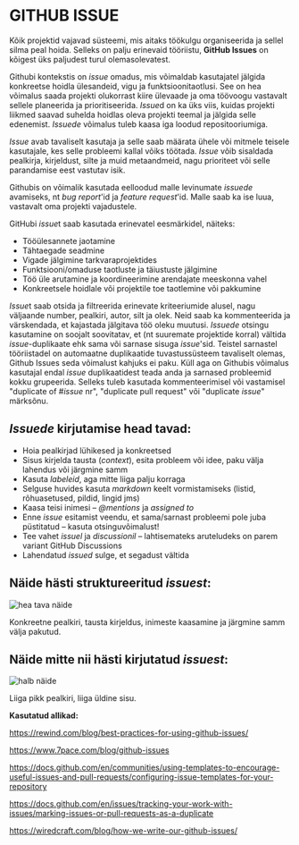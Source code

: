 
# GITHUB ISSUE

Kõik projektid vajavad süsteemi, mis aitaks töökulgu organiseerida ja sellel silma peal hoida. Selleks on palju erinevaid tööriistu, **GitHub Issues** on kõigest üks paljudest turul olemasolevatest. 

Githubi kontekstis on *issue* omadus, mis võimaldab kasutajatel jälgida konkreetse hoidla ülesandeid, vigu ja funktsioonitaotlusi. See on hea võimalus saada projekti olukorrast kiire ülevaade ja oma töövoogu vastavalt sellele planeerida ja prioritiseerida. *Issue*d on ka üks viis, kuidas projekti liikmed saavad suhelda hoidlas oleva projekti teemal ja jälgida selle edenemist. *Issuede* võimalus tuleb kaasa iga loodud repositooriumiga.

*Issue* avab tavaliselt kasutaja ja selle saab määrata ühele või mitmele teisele kasutajale, kes selle probleemi kallal võiks töötada. *Issue* võib sisaldada pealkirja, kirjeldust, silte ja muid metaandmeid, nagu prioriteet või selle parandamise eest vastutav isik. 

Githubis on võimalik kasutada eelloodud malle levinumate *issuede* avamiseks, nt *bug report*'id ja *feature request*'id. Malle saab ka ise luua, vastavalt oma projekti vajadustele.

GitHubi *issue*t saab kasutada erinevatel eesmärkidel, näiteks:

- Tööülesannete jaotamine
- Tähtaegade seadmine
- Vigade jälgimine tarkvaraprojektides
- Funktsiooni/omaduse taotluste ja täiustuste jälgimine
- Töö üle arutamine ja koordineerimine arendajate meeskonna vahel
- Konkreetsele hoidlale või projektile toe taotlemine või pakkumine

*Issue*t saab otsida ja filtreerida erinevate kriteeriumide alusel, nagu väljaande number, pealkiri, autor, silt ja olek. Neid saab ka kommenteerida ja värskendada, et kajastada jälgitava töö oleku muutusi. *Issuede* otsingu kasutamine on soojalt soovitatav, et (nt suuremate projektide korral) vältida *issue*-duplikaate ehk sama või sarnase sisuga *issue*'sid. Teistel sarnastel tööriistadel on automaatne duplikaatide tuvastussüsteem tavaliselt olemas, Github Issues seda võimalust kahjuks ei paku. Küll aga on Githubis võimalus kasutajal endal *issue* duplikaatidest teada anda ja sarnased probleemid kokku grupeerida. Selleks tuleb kasutada kommenteerimisel või vastamisel "duplicate of #*issue* nr", "duplicate pull request" või "duplicate *issue*" märksõnu. 

## *Issuede* kirjutamise head tavad:

- Hoia pealkirjad lühikesed ja konkreetsed
- Sisus kirjelda tausta (*context*), esita probleem või idee, paku välja lahendus või järgmine samm
- Kasuta *labeleid*, aga mitte liiga palju korraga
- Selguse huvides kasuta *markdown* keelt vormistamiseks (listid, rõhuasetused, pildid, lingid jms)
- Kaasa teisi inimesi – *@mentions* ja *assigned to*
- Enne *issue* esitamist veendu, et sama/sarnast probleemi pole juba püstitatud – kasuta otsinguvõimalust!
- Tee vahet *issuel* ja *discussionil* – lahtisemateks aruteludeks on parem variant GitHub Discussions
- Lahendatud *issued* sulge, et segadust vältida

## Näide hästi struktureeritud *issuest*:
![hea tava näide](https://wiredcraft.com/images/posts/how_we_write_our_github_issues_2.png) 

Konkreetne pealkiri, tausta kirjeldus, inimeste kaasamine ja järgmine samm välja pakutud.

## Näide mitte nii hästi kirjutatud *issuest*:
![halb näide](https://wiredcraft.com/images/posts/how_we_write_our_github_issues_1.png)

Liiga pikk pealkiri, liiga üldine sisu.


**Kasutatud allikad:**  

https://rewind.com/blog/best-practices-for-using-github-issues/ 

https://www.7pace.com/blog/github-issues 

https://docs.github.com/en/communities/using-templates-to-encourage-useful-issues-and-pull-requests/configuring-issue-templates-for-your-repository 

https://docs.github.com/en/issues/tracking-your-work-with-issues/marking-issues-or-pull-requests-as-a-duplicate 

https://wiredcraft.com/blog/how-we-write-our-github-issues/



